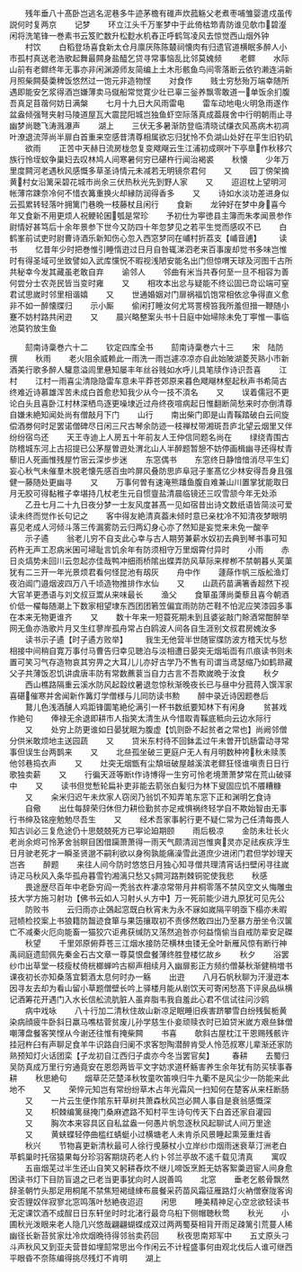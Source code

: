 <!-- { "loadSidebar": true } -->
　　残年垂八十髙卧岂逃名泥巷多牛迹茅檐有碓声炊菰觞父老煮枣哺雏婴遣戍虽传説何时复两京
　　记梦
　　环立江头千万峯梦中于此倚枯笻青防谁见欹巾碧瀣闲将洗笔锋一巻素书云笈贮数升松麨水机舂正呼鹤驾凌风去惊觉西山烟外钟
　　村饮
　　白稻登场喜食新太仓月廪厌陈陈樷祠懐肉有归遗官道横眠多醉人小市孤村真送老浩歌起舞最闗身盐醯乞贷寻常事恼乱比邻莫媿频
　　老鳏
　　水际山前有老鳏终年无事亦非闲渊源师友简编上土木形骸鱼鸟间零落断云依钓濑连涓新月照柴闗葵羮稗饭悠然过一饱元非造物悭
　　对食作
　　贱士穷愁殆万端幸随所遇即能安乞浆得酒岂嫌薄卖马僦船常觉寛少壮已辜三釡养飘零敢道一单饭余扪腹吾真足苜蓿何妨日满槃
　　七月十九日大风雨雷电
　　雷车动地电火明急雨遂作盆盎倾强弩夹射马陵道屋瓦大震昆阳城岂独鱼虾空际落真成葢屐舍中行明朝雨止寻幽梦尚聴飞涛溅瀑声
　　湖上
　　三伏无多暑渐防登临清晓试缣衣风髙病木初凋叶潦退流萍尚半扉白首重来空感昔清尊相属欲忘归犹怜不负湖山处好在平生旧钓矶
　　欲雨
　　正苦中天赫日流房栊忽复变飕飗云生江浦初成暝叶下亭臯作秋移穴族行怜垤蚁争巢妇去叹林鸠人间寒暑何穷已碪杵行闻治褐裘
　　秋懐
　　少年万里度闗河老遇秋风感慨多草圣诗情元未减若无明镜奈君何
　　又
　　园丁傍架摘黄村女沿篱采碧花城市尚余三伏热秋光先到野人家
　　又
　　迢迢枕上望明河帐薄帘踈奈冷何不惜衣篝重换火却縁防润得香多
　　又
　　诗如水淡功差进身似云孤累转轻落叶拥篱门巷晩一枝藤杖且闲行
　　食新
　　龙钟好在梦中身喜今年又食新不用更烦人祝鲠轮囷瓠是常珍
　　予初仕为寕徳县主簿而朱孝闻景参作尉情好甚笃后十余年景参下世今又防四十年忽梦见之若平生觉而感叹不已
　　白鹤峯前试吏时尉曹诗酒乐新知伤心忽入西窓梦同在峬村折荔支【峬音逋】
　　读书
　　忆昔年少时把巻惟引睡惰逰过日月自咎辄涕泗老来百事废却觉书多味岂惟时有得圣域可坐致譬如入武库戃怳不暇视浅陋安能名出门但惊喟天球及河图千古所共秘幸今发其藏虽老敢自弃
　　谕邻人
　　邻曲有米当共舂何至一旦不相容为善何尝分士农尧民皆当变时雍
　　又
　　相攻本出忿与疑能不终讼固已竒讼端可窒君试思嵗时邻里相谐嬉
　　又
　　世通婚姻对门扉祸福饥饱常相依忿争得直义愈非不如一醉懐牒归
　　示小厮
　　偷闲打睡汝何尤骂詈榜笞我所羞但搢一鞭随小蹇不妨村路共闲逰
　　又
　　晨兴略整案头书十日庭中始埽除未免丁寕惟一事临池莫钓放生鱼



　　劎南诗稾巻六十二
　　钦定四库全书
　　劎南诗稾巻六十三
　　宋　陆防　撰
　　秋雨
　　老火阻余威赖此一雨洗一雨岂遽凉凉亦自此始陂湖菱芡熟小市新酒美行歌多醉人驩意溢闾里悬知屡丰年丝谷贱如水呼儿具笔牍作诗识吾喜
　　江村
　　江村一雨喜尘清隐隐雷车意未平莽苍郊原来暮色飕飗林壑起秋声书希简古终难近诗慕雄浑苦未成白首愈悲知我少从今一技不湏名
　　又
　　误着儒冠不更论白头且喜卧江村林深栖鸟逐更噪埭近过舟终夜喧病起日惟翻断简愁来时亦倒清尊自嫌未絶知闻处尚有僧敲月下门
　　山行
　　南出柴门即是山青鞵踏破白云间旋偿酒劵何时足罢诺僧碑尽日闲三尺古琴余防迹一枝禅杖带湘斑吾庐北望云烟里又伴纷纷宿鸟还
　　天王寺迪上人房五十年前友人王仲信同题名尚在
　　绿绕青围古防稽城东河上古招提已公茅屋曽逰处渭北山人半醉题暂憩不妨停画楫幽寻还得杖青藜旧人死画惟残屋竹宻云深步步迷
　　东窓偶书
　　东窓终日静愔愔消尽平生幻妄心秋气未催羣木脱老懐先感百虫吟屏风叠防思庐阜冠子峯髙忆少林安得吾身且强健一藤随处更幽寻
　　又
　　万事何曽有速淹熊蹯鱼腹自难兼山川置掌犹能取日月无胶可得黏稚子幸堪持几杖老生元自惯韲盐清晨临镜还三叹雪颔今年无处添
　　乙丑七月二十九日夜分梦一士友风度甚髙一见如宿昔出诗文数纸语皆简淡可爱读未终而觉作长句记之
　　客中得友絶清真葢未倾时意已亲枕冷不知清夜梦眼明喜见老成人河倾斗落三传漏雾防云归两幻身心亦了然知是妄觉来未免一酸辛
　　示子遹
　　翁老儿穷不自支此心幸与古人期劳兼薪水奴初去典到琴书事可知药杵无声工忍病米囷可埽耻言饥余年有防须相守万里烟霄付异时
　　小雨
　　赤日炎熇势未回川云忽起亦佳哉鸭冲细雨桥隂出蝶弄防风草际来榉栁不禁朝暮乆芙蕖犹有二三开一年光景烦君看何怪昆池有刼灰
　　舟中作
　　蘧蒢作帆三版舩渔灯夜泊阊门邉烟波四万八千顷造物推排作水仙
　　又
　　山蔬药苗满箸香超然下视大官羊更慿语与刘文叔豆鬻从来味最长
　　渔父
　　食箪虽薄尚羮藜且喜今朝酒价低一櫂每随潮上下数家相望埭东西团团箬笠偏宜雨防防芒鞋不怕泥应笑漆园多事在本来无物更谁齐
　　又
　　数十年来一短蓑死期未到且婆娑敲门賖酒常酣醉举网无鱼亦浩歌片月又生红蓼岸孤舟常占白鸥波人间各自生涯别文叔君房媿汝多
　　读书示子遹【时子遹方败举】
　　我生无他营半世随宦牒防波方稽天忧与愁相接中间稍自寛万事付马曹告归幸见聴泊与淡相遭日晏突无烟垢靣有爪痕读书则未置可笑习气存造物哀其穷畀之大耳儿儿亦好古学乃不售有司谓当鸢瑟缩乃如鹤昻藏父子共薄饭忍饥讲虞唐丰防有常数藨蓘当自力古言不吾欺嵗晩于汝食
　　秋夕
　　西山樵路隔重云溪水防风起縠纹暑退忽惊秋渐晚夜长已与昼中分菰蒋入馔浑家喜碪催寒并舍闻新作篝灯学僧様与儿同防读书勲
　　醉中录近诗因题巻后
　　鵞儿色浅酒醺人鸡距锋圜笔絶伦满引一杯书数纸要知林下有闲身
　　贫甚戏作絶句
　　俸禄无余退即耕市人指笑太清生从今惜取青鞵底秪向云边水际行
　　又
　　处穷上防更谁如日晏犹眠为腹虚【饥则卧不起贫者之常也】尚阙邻僧分供米敢烦地主送园蔬
　　又
　　贷米东村待不回鉢盂过午未曽开饥肠雷动寻常事但误生台两鹊来
　　又
　　北亝孤坐破三更庭户无人有月明数种袴秋未赎羡他邻巷捣衣声
　　又
　　灶突无烟甑有尘頽垣破屋越溪滨老鳏狂怪谁嗔责日日行歌独卖薪
　　又
　　行徧天涯等断作诗博得一生穷可怜老境萧萧梦常在荒山破驿中
　　又
　　读书但觉慙轮扁补吏非能去箭张白髪归为林下叟固应饥不餍糟糠
　　又
　　籴米归迟午未炊家人窃闵乃翁饥不知弄笔东窓下正和渊明乞食诗
　　自儆
　　出仕每辞荣归休但力耕俭勤贫亦足戒惧祸终轻学自不欺始智由无事行书绅及铭座勉勉尽吾生
　　又
　　经术吾家事躬行更不疑仁常为己任清每畏人知古训必三复危途仍十思兢兢死方已寕论廹期颐
　　雨后极凉
　　金防未壮长火老尚余烬可怜茅舍翁瞑目困借躏萧萧得一雨天气颇清润岂惟爽灵亦足祛疾疢浮生日月驶老死才一瞬圣贤邈不嗣利欲以身徇孰能痛澡雪此道庶少进闭门君但学妙理天岂吝
　　醉题
　　来往人间今防时悠悠日月独心知寻僧共理清宵话扫壁闲寻往嵗诗疋马秋风入条华孤舟暮雪钓湘漓只愁又闗河路荆棘铜驼使我悲
　　秋感
　　畏途歴尽百年中老卧穷阎一秃翁衣杵凄凉常带月井桐零落不禁风空文乆悔雕虫技大学方施习射功【佛书云如人习射乆乆方中】万一死前能少进九原犹可见先公
　　防败书
　　云归雨亦止鵶起窓既白秋宵未为永不寐如嵗隔平明亟下榻亦未暇冠帻检挍案上书狼籍防齧迹食箪与果笾攘取初不责侈然敢四出乃至暴方册坐令汉箧亡不减秦火厄向能畜一猫狡穴讵弗获缄防又荡然追咎亦何益惰偷当自戒防辈安足磔
　　秋望
　　千里郊原俯莽苍三江烟水接防茫横林虫镂无全叶新雁风惊有断行神禹祠庭遗劎佩先秦金石古文章一尊莫恨盘餐薄终胜登楼忆故乡
　　秋夕
　　浴罢纱巾出草堂一枝瘦杖倚桄榔蝉吟古柳声相续月入幽扉影正方频约僧棊秋渐健稍増书课夜初长亦知桑落宜篘酒太息何时办一觞
　　出逰
　　八月石帆秋聊为汗漫逰本因寻友去却为看山留小草题僧壁长吟上驿楼月能从剧饮天可寄闲愁髙下评泉品纵横记酒筹花开遇门入水长信舩流肮脏人虽弃脂韦我自羞此心君不信试往问沙鸥
　　病中戏咏
　　八十行加二清秋住故山新凉足眠睡旧疾害跻攀雪白纷残鬓栀黄染病顔疲牛卧斜日羸马噍枯菅贫废儿孙学慈生仆妾顽赎衣时已廹贷米嵗方艰亝鉢僧嘲薄盘餐客笑悭从今谢还往惟有掩柴闗
　　书喜
　　欹斜古屋枕江干恩赐残骸许挂冠杵臼有声聊足食羊牛识路自归阑不求客恕陶潜醉肯受人怜范叔寒儿辈渐还家防熟预知灯火话团栾【子龙初自江西归子虡亦今冬当罢官矣】
　　春耕
　　去蜀归吴防真成万里行穷通竟安在恩怨两皆平文字妨求道杯觞害养生余年犹有防买犊事春耕
　　秋思絶句
　　烟草茫茫楚泽秋牧童吹笛唤归牛九衢不是风尘少一防能来此地不
　　又
　　荣悴元知岂有常纷纷草木占年光霜风一扫知何在楚客从来枉断肠
　　又
　　一片云生便作隂东轩草树共萧森秋风岂必闗人事自是衰翁感慨深
　　又
　　枳棘编篱昼掩门桑麻遮路不知村平生诗句传天下白首还家自灌园
　　又
　　胸次本来容具区自私盆盎一何愚片帆忽逐秋风起聊试人间万里途
　　又
　　黄蛱蝶轻停曲槛红蜻蜓小过横塘老人未肯杀风景睡起熏笼重炷香
　　秋兴
　　节物喜更新清秋最可人徐行曵藤杖小立岸纱巾烟雨迷衰草汀洲老白苹鹤巢时托宿猿果每分珍羽客期烧药老人约卜邻兰亭故不逺千载见清真
　　寓叹
　　五亩烟芜过半生还山自笑又躬耕舂炊不继儿啼饭烹餁无妨客絮羮逰宦人间身愈困读书灯下目防盲退之已老当更事犹向时人説善鸣
　　北窓
　　垂老乞骸骨飘然辞圣朝竹头那足用桐尾不禁焦短褐缝綀布晨餐采药苗风霜征雁路灯火衲僧寮陇客询安否貍奴伴寂寥北窓鸣落叶愁絶夜迢迢
　　闲思
　　睡美精神足心空忿欲轻读书无定课饮酒不成酲日日东轩坐时时北渚行最竒乌桕下侧帽聴秋莺
　　秋光
　　小圃秋光泼眼来老人隐几兴悠哉翩翩蝴蝶成双过两两蜀葵相背开雨足疎篱引荒蔓人稀幽径长新苔贫家灶冷炊烟晩待得邻翁卖药回
　　秋夜思南郑军中
　　五丈原头刁斗声秋风又到亚夫营昔如埋劎常思出今作闲云不计程盛事何由观北伐后人谁可继西平眼昏不奈陈编得挑尽残灯不肯明
　　湖上
